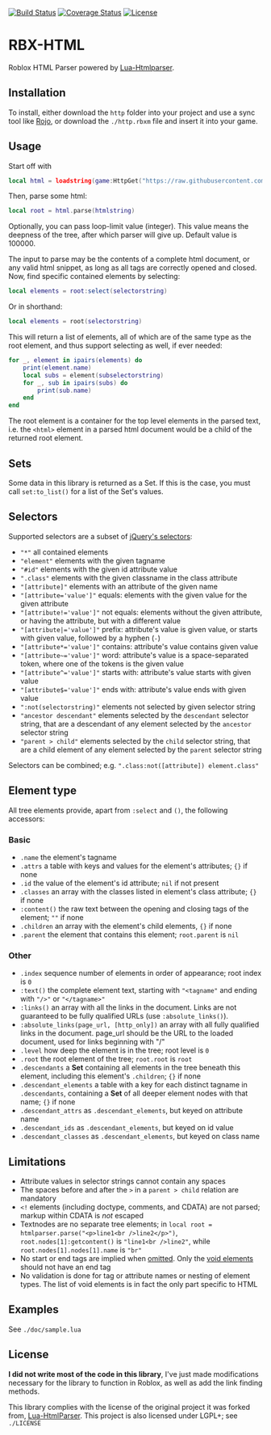 [![Build Status](https://travis-ci.org/msva/lua-htmlparser.png?branch=master)](https://travis-ci.org/msva/lua-htmlparser)
[![Coverage Status](https://coveralls.io/repos/msva/lua-htmlparser/badge.png?branch=master)](https://coveralls.io/r/msva/lua-htmlparser?branch=master)
[![License](http://img.shields.io/badge/License-LGPL+-brightgreen.svg)](doc/LICENSE)

# RBX-HTML

Roblox HTML Parser powered by [Lua-Htmlparser](https://github.com/msva/lua-htmlparser).

[1]: https://api.jquery.com/category/selectors/

## Installation

To install, either download the `http` folder into your project and use a sync tool like [Rojo](https://github.com/rojo-rbx/rojo),
or download the `./http.rbxm` file and insert it into your game.

## Usage
Start off with
```lua
local html = loadstring(game:HttpGet("https://raw.githubusercontent.com/notpoiu/RBXL-HTML-Parser/refs/heads/master/html/init.lua"))()
```
Then, parse some html:
```lua
local root = html.parse(htmlstring)
```
Optionally, you can pass loop-limit value (integer). This value means the deepness of the tree, after which parser will give up. Default value is 100000.

The input to parse may be the contents of a complete html document, or any valid html snippet, as long as all tags are correctly opened and closed.
Now, find specific contained elements by selecting:
```lua
local elements = root:select(selectorstring)
```
Or in shorthand:
```lua
local elements = root(selectorstring)
```
This will return a list of elements, all of which are of the same type as the root element, and thus support selecting as well, if ever needed:
```lua
for _, element in ipairs(elements) do
	print(element.name)
	local subs = element(subselectorstring)
	for _, sub in ipairs(subs) do
		print(sub.name)
	end
end
```
The root element is a container for the top level elements in the parsed text, i.e. the `<html>` element in a parsed html document would be a child of the returned root element.

## Sets
Some data in this library is returned as a Set. If this is the case, you must call `set:to_list()` for a list of the Set's values.

## Selectors
Supported selectors are a subset of [jQuery's selectors][1]:

- `"*"` all contained elements
- `"element"` elements with the given tagname
- `"#id"` elements with the given id attribute value
- `".class"` elements with the given classname in the class attribute
- `"[attribute]"` elements with an attribute of the given name
- `"[attribute='value']"` equals: elements with the given value for the given attribute
- `"[attribute!='value']"` not equals: elements without the given attribute, or having the attribute, but with a different value
- `"[attribute|='value']"` prefix: attribute's value is given value, or starts with given value, followed by a hyphen (`-`)
- `"[attribute*='value']"` contains: attribute's value contains given value
- `"[attribute~='value']"` word: attribute's value is a space-separated token, where one of the tokens is the given value
- `"[attribute^='value']"` starts with: attribute's value starts with given value
- `"[attribute$='value']"` ends with: attribute's value ends with given value
- `":not(selectorstring)"` elements not selected by given selector string
- `"ancestor descendant"` elements selected by the `descendant` selector string, that are a descendant of any element selected by the `ancestor` selector string
- `"parent > child"` elements selected by the `child` selector string, that are a child element of any element selected by the `parent` selector string

Selectors can be combined; e.g. `".class:not([attribute]) element.class"`

## Element type
All tree elements provide, apart from `:select` and `()`, the following accessors:

### Basic
- `.name` the element's tagname
- `.attrs` a table with keys and values for the element's attributes; `{}` if none
- `.id` the value of the element's id attribute; `nil` if not present
- `.classes` an array with the classes listed in element's class attribute; `{}` if none
- `:content()` the raw text between the opening and closing tags of the element; `""` if none
- `.children` an array with the element's child elements, `{}` if none
- `.parent` the element that contains this element; `root.parent` is `nil`

### Other
- `.index` sequence number of elements in order of appearance; root index is `0`
- `:text()` the complete element text, starting with `"<tagname"` and ending with `"/>"` or `"</tagname>"`
- `:links()` an array with all the links in the document. Links are not guaranteed to be fully qualified URLs (use `:absolute_links()`).
- `:absolute_links(page_url, [http_only])` an array with all fully qualified links in the document. page_url should be the URL to the loaded document, used for links beginning with "/"
- `.level` how deep the element is in the tree; root level is `0`
- `.root` the root element of the tree; `root.root` is `root`
- `.descendants` a **Set** containing all elements in the tree beneath this element, including this element's `.children`; `{}` if none
- `.descendant_elements` a table with a key for each distinct tagname in `.descendants`, containing a **Set** of all deeper element nodes with that name; `{}` if none
- `.descendant_attrs` as `.descendant_elements`, but keyed on attribute name
- `.descendant_ids` as `.descendant_elements`, but keyed on id value
- `.descendant_classes` as `.descendant_elements`, but keyed on class name

## Limitations
- Attribute values in selector strings cannot contain any spaces
- The spaces before and after the `>` in a `parent > child` relation are mandatory 
- `<!` elements (including doctype, comments, and CDATA) are not parsed; markup within CDATA is *not* escaped
- Textnodes are no separate tree elements; in `local root = htmlparser.parse("<p>line1<br />line2</p>")`, `root.nodes[1]:getcontent()` is `"line1<br />line2"`, while `root.nodes[1].nodes[1].name` is `"br"`
- No start or end tags are implied when [omitted](http://www.w3.org/TR/html5/syntax.html#optional-tags). Only the [void elements](http://www.w3.org/TR/html5/syntax.html#void-elements) should not have an end tag
- No validation is done for tag or attribute names or nesting of element types. The list of void elements is in fact the only part specific to HTML

## Examples
See `./doc/sample.lua`

## License
**I did not write most of the code in this library**, I've just made modifications necessary for the library to function in Roblox, as well as add the link finding methods.

This library complies with the license of the original project it was forked from, [Lua-HtmlParser](https://github.com/msva/lua-htmlparser). This project
is also licensed under LGPL+; see `./LICENSE`
